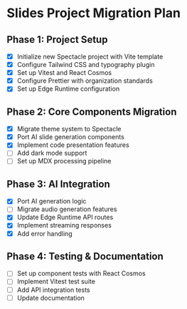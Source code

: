# Slides Project Migration Plan

## Phase 1: Project Setup
- [x] Initialize new Spectacle project with Vite template
- [x] Configure Tailwind CSS and typography plugin
- [x] Set up Vitest and React Cosmos
- [x] Configure Prettier with organization standards
- [x] Set up Edge Runtime configuration

## Phase 2: Core Components Migration
- [x] Migrate theme system to Spectacle
- [x] Port AI slide generation components
- [x] Implement code presentation features
- [ ] Add dark mode support
- [ ] Set up MDX processing pipeline

## Phase 3: AI Integration
- [x] Port AI generation logic
- [ ] Migrate audio generation features
- [x] Update Edge Runtime API routes
- [x] Implement streaming responses
- [x] Add error handling

## Phase 4: Testing & Documentation
- [ ] Set up component tests with React Cosmos
- [ ] Implement Vitest test suite
- [ ] Add API integration tests
- [ ] Update documentation
